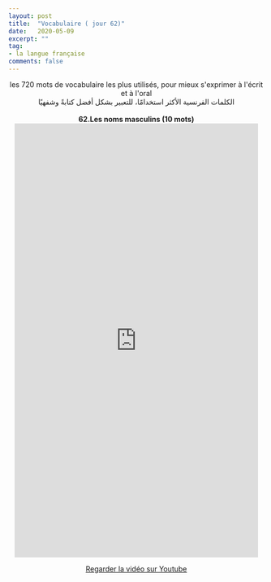 ```yaml
---
layout: post
title:  "Vocabulaire ( jour 62)"
date:   2020-05-09
excerpt: ""
tag:
- la langue française
comments: false
---
```

 <center>     les 720 mots de vocabulaire les plus utilisés, pour mieux s'exprimer à l'écrit et à l'oral <br> الكلمات الفرنسية الأكثر استخدامًا، للتعبير بشكل أفضل كتابةً وشفهيًا <br><br>     <strong> 62.Les noms masculins (10 mots)</strong>     <br> <iframe width="480" height="853" src="https://www.youtube.com/embed/-oRoHZRIN_0" title="youtube video player" frameborder="0" allow="accelerometer, autoplay, clipboard-write, encrypted-media, gyroscope, picture-in-picture, web-share" allowfullscreen></iframe>     <br> <p markdown="0"><a href="https://youtube.com/shorts/-oRoHZRIN_0" class="btn btn-danger" target="_blank">Regarder la vidéo sur Youtube</a></p> </center>
